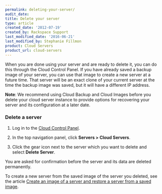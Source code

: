 ```yaml
---
permalink: deleting-your-server/
audit_date:
title: Delete your server
type: article
created_date: '2012-07-19'
created_by: Rackspace Support
last_modified_date: '2016-06-21'
last_modified_by: Stephanie Fillmon
product: Cloud Servers
product_url: cloud-servers
---
```


When you are done using your server and are ready to delete it, you can
do this through the Cloud Control Panel. If you have already saved a
backup image of your server, you can use that image to create a new
server at a future time. That server will be an exact clone of your current server
at the time the backup image was saved, but it will have a different IP
address.

**Note**: We recommend using Cloud Backup and Cloud Images before you
delete your cloud server instance to provide options for recovering your
server and its configuration at a later date.

### Delete a server

1. Log in to the [Cloud Control Panel](https://mycloud.rackspace.com).

2. In the top navigation panel, click **Servers > Cloud Servers**.

3. Click the gear icon next to the server which you want to delete and select **Delete Server**.

You are asked for confirmation before the server and its data are deleted permanently.

To create a new server from the saved image of the server you deleted, see the article [Create an image of a server and restore a server from a saved image](/how-to/create-an-image-of-a-server-and-restore-a-server-from-a-saved-image).
